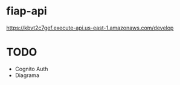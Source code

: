 # fiap-api

https://kbvt2c7gef.execute-api.us-east-1.amazonaws.com/develop

# TODO

* Cognito Auth
* Diagrama